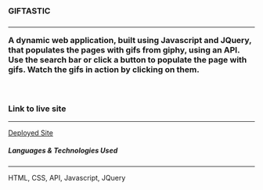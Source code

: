 <h3>GIFTASTIC<h3/>
<hr>
<p>A dynamic web application, built using Javascript and JQuery, that populates the pages with gifs from giphy, using an API. Use the search bar or click a button to populate the page with gifs. Watch the gifs in action by clicking on them.<p>
<br>
<h3>Link to live site</h3>
<hr>
<a href="https://jyoung32.github.io/giftastic/">Deployed Site</a>
<br>
<h5>Languages & Technologies Used</h5>
<hr>
<p>HTML, CSS, API, Javascript, JQuery